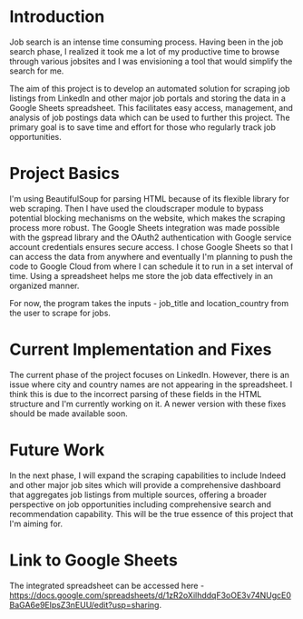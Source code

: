 # Introduction
Job search is an intense time consuming process. Having been in the job search phase, I realized it took me a lot of my productive time to browse through various jobsites and I was envisioning a tool that would simplify the search for me.

The aim of this project is to develop an automated solution for scraping job listings from LinkedIn and other major job portals and storing the data in a Google Sheets spreadsheet. This facilitates easy access, management, and analysis of job postings data which can be used to further this project. The primary goal is to save time and effort for those who regularly track job opportunities.

# Project Basics
I'm using BeautifulSoup for parsing HTML because of its flexible library for web scraping. Then I have used the cloudscraper module to bypass potential blocking mechanisms on the website, which makes the scraping process more robust. The Google Sheets integration was made possible with the gspread library and the OAuth2 authentication with Google service account credentials ensures secure access. I chose Google Sheets so that I can access the data from anywhere and eventually I'm planning to push the code to Google Cloud from where I can schedule it to run in a set interval of time. Using a spreadsheet helps me store the job data effectively in an organized manner.

For now, the program takes the inputs - job_title and location_country from the user to scrape for jobs.

# Current Implementation and Fixes
The current phase of the project focuses on LinkedIn. However, there is an issue where city and country names are not appearing in the spreadsheet. I think this is due to the incorrect parsing of these fields in the HTML structure and I'm currently working on it. A newer version with these fixes should be made available soon.

# Future Work
In the next phase, I will expand the scraping capabilities to include Indeed and other major job sites which will provide a comprehensive dashboard that aggregates job listings from multiple sources, offering a broader perspective on job opportunities including comprehensive search and recommendation capability. This will be the true essence of this project that I'm aiming for.

# Link to Google Sheets
The integrated spreadsheet can be accessed here - https://docs.google.com/spreadsheets/d/1zR2oXilhddqF3oOE3v74NUgcE0BaGA6e9ElpsZ3nEUU/edit?usp=sharing.
